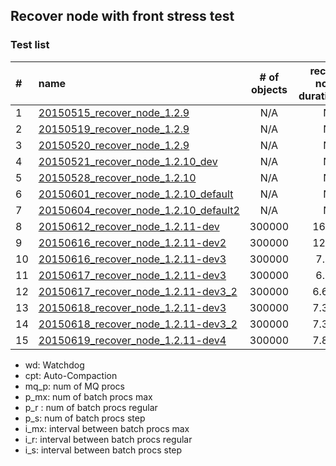 ## Recover node with front stress test
### Test list

|#|name|# of objects|recover-node's duration(min)|wd|cpt|mq_p|p_mx|p_r|p_s|i_mx|i_r|i_s|
|:---|:---|:-:|:-:|:-:|:-:|--:|--:|--:|--:|--:|--:|--:|  
|1|[20150515_recover_node_1.2.9](20150515_recover_node_1.2.9)|N/A|N/A|No|No|8|10000|5000|250|1000|10|10|
|2|[20150519_recover_node_1.2.9](20150519_recover_node_1.2.9)|N/A|N/A|Yes|Yes|8|10000|5000|250|1000|10|10|
|3|[20150520_recover_node_1.2.9](20150520_recover_node_1.2.9)|N/A|N/A|Yes|Yes|8|10000|5000|250|1000|10|10|
|4|[20150521_recover_node_1.2.10_dev](20150521_recover_node_1.2.10_dev)|N/A|N/A|Yes|Yes|8|10000|5000|250|1000|10|10|
|5|[20150528_recover_node_1.2.10](20150528_recover_node_1.2.10)|N/A|N/A|Yes|Yes|8|10000|5000|250|1000|10|10|
|6|[20150601_recover_node_1.2.10_default](20150601_recover_node_1.2.10_default)|N/A|N/A|Yes|Yes|8|5000|3000|250|1000|10|10|
|7|[20150604_recover_node_1.2.10_default2](20150604_recover_node_1.2.10_default2)|N/A|N/A|Yes|No|8|5000|3000|250|1000|10|10|
|8|[20150612_recover_node_1.2.11-dev](20150612_recover_node_1.2.11-dev)|300000|16.0min|No|Yes|**2**|1000|**100**|10|3000|**500**|50|
|9|[20150616_recover_node_1.2.11-dev2](20150616_recover_node_1.2.11-dev2)|300000|12.0min|No|No|**2**|1000|**200**|10|3000|**500**|50|
|10|[20150616_recover_node_1.2.11-dev3](20150616_recover_node_1.2.11-dev3)|300000|7.5min|No|No|**8**|1000|**800**|10|3000|**500**|50|
|11|[20150617_recover_node_1.2.11-dev3](20150617_recover_node_1.2.11-dev3)|300000|6.8min|No|No|**8**|1000|**1600**|10|3000|**500**|50|
|12|[20150617_recover_node_1.2.11-dev3_2](20150617_recover_node_1.2.11-dev3_2)|300000|6.67min|Yes|No|**8**|1000|**2400**|10|3000|**500**|50|
|13|[20150618_recover_node_1.2.11-dev3](20150618_recover_node_1.2.11-dev3)|300000|7.33min|Yes|No|**8**|1000|**4800**|10|3000|**500**|50|
|14|[20150618_recover_node_1.2.11-dev3_2](20150618_recover_node_1.2.11-dev3_2)|300000|7.33min|Yes|No|**8**|1000|**1600**|10|3000|**250**|50|
|15|[20150619_recover_node_1.2.11-dev4](20150619_recover_node_1.2.11-dev4)|300000|7.83min|Yes|No|**8**|1000|**2400**|10|3000|**250**|50|

- wd: Watchdog
- cpt: Auto-Compaction
- mq_p: num of MQ procs
- p_mx: num of batch procs max
- p_r : num of batch procs regular
- p_s: num of batch procs step
- i_mx: interval between batch procs max
- i_r: interval between batch procs regular
- i_s: interval between batch procs step
